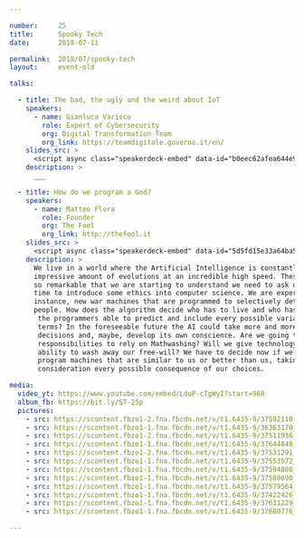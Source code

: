 ```yaml
---

number:     25
title:      Spooky Tech
date:       2018-07-11

permalink:  2018/07/spooky-tech
layout:     event-old

talks:

  - title: The bad, the ugly and the weird about IoT
    speakers:
      - name: Gianluca Varisco
        role: Expert of Cybersecurity
        org: Digital Transformation Team
        org_link: https://teamdigitale.governo.it/en/
    slides_src: >
      <script async class="speakerdeck-embed" data-id="b0eec62afea644e9acd146c747ddccaf" data-ratio="1.77777777777778" src="//speakerdeck.com/assets/embed.js"></script>
    description: >
      ___

  - title: How do we program a God?
    speakers:
      - name: Matteo Flora
        role: Founder
        org: The Fool
        org_link: http://thefool.it
    slides_src: >
      <script async class="speakerdeck-embed" data-id="5d5fd15e33a64ba5b6dff1c509f2fbcc" data-ratio="1.77777777777778" src="//speakerdeck.com/assets/embed.js"></script>
    description: >
      We live in a world where the Artificial Intelligence is constantly undergoing an
      impressive amount of evolutions at an incredible high speed. These changes are
      so remarkable that we are starting to understand we need to ask ourselves if it’s
      time to introduce some ethics into computer science. We are experiencing, for
      instance, new war machines that are programmed to selectively detect and kill
      people. How does the algorithm decide who has to live and who has to die? Are
       the programmers able to predict and include every possible variable in ethical
       terms? In the foreseeable future the AI could take more and more independent
       decisions and, maybe, develop its own conscience. Are we going to give up our
       responsibilities to rely on Mathwashing? Will we give technology the
       ability to wash away our free-will? We have to decide now if we want to
       program machines that are similar to us or better than us, taking into
       consideration every possible consequence of our choices.

media:
  video_yt: https://www.youtube.com/embed/LduP-cTgWyI?start=968
  album_fb: https://bit.ly/ST-25p
  pictures:
    - src: https://scontent.fbzo1-2.fna.fbcdn.net/v/t1.6435-9/37592110_929697600561529_6211450715009712128_n.jpg?_nc_cat=102&ccb=1-7&_nc_sid=5f2048&_nc_ohc=miQXcEWg2LIAX_STjkn&_nc_ht=scontent.fbzo1-2.fna&oh=00_AfBEIP1NJHaTuodJoJkt6SQVQAmn0Bn4uCcBWQD5qIEu3Q&oe=66182700
    - src: https://scontent.fbzo1-1.fna.fbcdn.net/v/t1.6435-9/36363170_929703700560919_4454103045566889984_n.jpg?_nc_cat=101&ccb=1-7&_nc_sid=5f2048&_nc_ohc=_UIh4seFeOoAX-h-nIe&_nc_ht=scontent.fbzo1-1.fna&oh=00_AfDCIrQGbaQnT6UKsfCsbUQgT7dT-u1_iWK8DN5xH2S-HQ&oe=66183FA2
    - src: https://scontent.fbzo1-2.fna.fbcdn.net/v/t1.6435-9/37511936_929696053895017_4225075684034215936_n.jpg?_nc_cat=108&ccb=1-7&_nc_sid=5f2048&_nc_ohc=id_bWzYmyLoAX9lYzfT&_nc_ht=scontent.fbzo1-2.fna&oh=00_AfD27CzRwa5GNSnaiJwRY42CKdSmrwul6W9lroiicSZ7Mg&oe=66184247
    - src: https://scontent.fbzo1-1.fna.fbcdn.net/v/t1.6435-9/37644848_929704227227533_4633288166327975936_n.jpg?_nc_cat=107&ccb=1-7&_nc_sid=5f2048&_nc_ohc=p-vWN653xn8AX_TlLw_&_nc_ht=scontent.fbzo1-1.fna&oh=00_AfC42u_ujU4NjKtcTVjNj4t4_a_Vr3nSftYlQ1QdwZ-5ag&oe=66183B8D
    - src: https://scontent.fbzo1-2.fna.fbcdn.net/v/t1.6435-9/37531291_929696437228312_1425113081305890816_n.jpg?_nc_cat=110&ccb=1-7&_nc_sid=5f2048&_nc_ohc=GusPu3y7soUAX_nYa7a&_nc_ht=scontent.fbzo1-2.fna&oh=00_AfDOTRmdvKcALrOyd7_2itTBxYo2EeqrXHoK32CNLHwi5A&oe=6618433E
    - src: https://scontent.fbzo1-1.fna.fbcdn.net/v/t1.6435-9/37553572_929701227227833_4735188069311840256_n.jpg?_nc_cat=101&ccb=1-7&_nc_sid=5f2048&_nc_ohc=9CftHCtDW8kAX9jTQks&_nc_ht=scontent.fbzo1-1.fna&oh=00_AfA2S6NPFPDdweKrzMmi6Jnrx9DbnOp4IwuHW_9Froiccg&oe=661821DB
    - src: https://scontent.fbzo1-1.fna.fbcdn.net/v/t1.6435-9/37594880_929699183894704_4149640450405302272_n.jpg?_nc_cat=100&ccb=1-7&_nc_sid=5f2048&_nc_ohc=woPbRE9MxSoAX_XNeDN&_nc_ht=scontent.fbzo1-1.fna&oh=00_AfD4th1OR4IOlf6C4QwD1iQ7Cbzc4Ez6nQmOjWjulSkWIA&oe=661829C5
    - src: https://scontent.fbzo1-1.fna.fbcdn.net/v/t1.6435-9/37580690_929696730561616_7960292940457181184_n.jpg?_nc_cat=107&ccb=1-7&_nc_sid=5f2048&_nc_ohc=Z_nwFIb6sC4AX9u0OEO&_nc_ht=scontent.fbzo1-1.fna&oh=00_AfCs0Hcv5qYCtoNXM6PWzeD5EEnHY8tSEYcWZybeM_7dyw&oe=661854D7
    - src: https://scontent.fbzo1-1.fna.fbcdn.net/v/t1.6435-9/37579564_929701783894444_514624093803249664_n.jpg?_nc_cat=107&ccb=1-7&_nc_sid=5f2048&_nc_ohc=FmPCuFLGefUAX_qQfD0&_nc_ht=scontent.fbzo1-1.fna&oh=00_AfCk2tVR_VJ7XZOmS7Tu516bTHaxVU7tURCamoqLf6B2aA&oe=66185297
    - src: https://scontent.fbzo1-1.fna.fbcdn.net/v/t1.6435-9/37422426_929700450561244_8836799996390014976_n.jpg?_nc_cat=101&ccb=1-7&_nc_sid=5f2048&_nc_ohc=v6Ao5kugzbsAX87e2Sy&_nc_ht=scontent.fbzo1-1.fna&oh=00_AfCLmE5wFiBdoTIDHjxR2vwxPjbRCkoGAZiIhvrEYGVDwA&oe=661841CE
    - src: https://scontent.fbzo1-1.fna.fbcdn.net/v/t1.6435-9/37631229_929695150561774_1548651983009742848_n.jpg?_nc_cat=104&ccb=1-7&_nc_sid=5f2048&_nc_ohc=_4FCADIrz2sAX_H-NJL&_nc_ht=scontent.fbzo1-1.fna&oh=00_AfCCcHbiN-inRUieW3IcN5Eg1UyAac7LumqB9K4EkijZFg&oe=66183720
    - src: https://scontent.fbzo1-1.fna.fbcdn.net/v/t1.6435-9/37680776_929699067228049_145339030416916480_n.jpg?_nc_cat=100&ccb=1-7&_nc_sid=5f2048&_nc_ohc=gFQcXX8UMpQAX_FcE0t&_nc_ht=scontent.fbzo1-1.fna&oh=00_AfBQvcBn9_wG0nbszAekfa2mUasTIOXHgpNale_n5rOwCA&oe=661841E2

---
```

